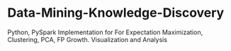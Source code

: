 # Data-Mining-Knowledge-Discovery
Python, PySpark Implementation for For Expectation Maximization, Clustering, PCA, FP Growth. Visualization and Analysis
